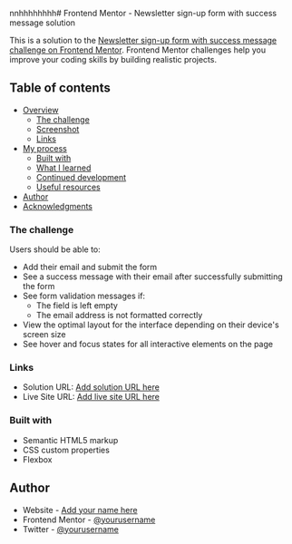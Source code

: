 nnhhhhhhhh# Frontend Mentor - Newsletter sign-up form with success message solution

This is a solution to the [Newsletter sign-up form with success message challenge on Frontend Mentor](https://www.frontendmentor.io/challenges/newsletter-signup-form-with-success-message-3FC1AZbNrv). Frontend Mentor challenges help you improve your coding skills by building realistic projects. 

## Table of contents

- [Overview](#overview)
  - [The challenge](#the-challenge)
  - [Screenshot](#screenshot)
  - [Links](#links)
- [My process](#my-process)
  - [Built with](#built-with)
  - [What I learned](#what-i-learned)
  - [Continued development](#continued-development)
  - [Useful resources](#useful-resources)
- [Author](#author)
- [Acknowledgments](#acknowledgments)


### The challenge

Users should be able to:

- Add their email and submit the form
- See a success message with their email after successfully submitting the form
- See form validation messages if:
  - The field is left empty
  - The email address is not formatted correctly
- View the optimal layout for the interface depending on their device's screen size
- See hover and focus states for all interactive elements on the page


### Links

- Solution URL: [Add solution URL here](https://github.com/Jhecks25/News-letter-signup)
- Live Site URL: [Add live site URL here](https://https://newslettersignup-five.vercel.app/)

### Built with

- Semantic HTML5 markup
- CSS custom properties
- Flexbox

## Author

- Website - [Add your name here](https://www.newslettersignup-five.vercel.app/)
- Frontend Mentor - [@yourusername](https://www.frontendmentor.io/profile/Jhecks25)
- Twitter - [@yourusername](https://www.twitter.com/johnyhecks)

